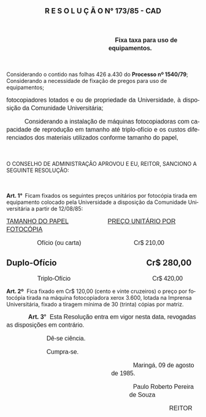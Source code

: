 <body lang=PT-BR style='tab-interval:35.4pt'>

<div class=Section1>

<h1 align=center style='margin-left:0cm;text-align:center;text-indent:0cm'><span
style='font-size:14.0pt;mso-bidi-font-size:10.0pt'>R E S O L U Ç Ã O N° 173/85
- CAD<o:p></o:p></span></h1>

<p class=MsoNormal style='margin-left:199.8pt;text-indent:42.55pt;line-height:
150%'><span style='font-size:12.0pt;mso-bidi-font-size:10.0pt;font-family:Arial;
mso-bidi-font-style:italic'><![if !supportEmptyParas]>&nbsp;<![endif]><o:p></o:p></span></p>

<p class=MsoNormal style='margin-left:199.8pt;text-indent:12.6pt;line-height:
150%'><b><span style='font-size:12.0pt;mso-bidi-font-size:10.0pt;font-family:
Arial;mso-bidi-font-style:italic'>Fixa taxa para uso de equipamentos.<o:p></o:p></span></b></p>

<p class=MsoNormal style='margin-left:18.0pt;line-height:150%'><span
style='font-size:12.0pt;mso-bidi-font-size:10.0pt;font-family:Arial;mso-bidi-font-style:
italic'><![if !supportEmptyParas]>&nbsp;<![endif]><o:p></o:p></span></p>

<p class=MsoBodyTextIndent>Considerando o contido nas folhas 426 a.430 do <b>Processo
nº 1540/79</b>; Considerando a necessidade de fixação de pregos para uso de
equipamentos;</p>

<p class=MsoNormal style='text-align:justify;line-height:150%'><span
style='font-size:12.0pt;mso-bidi-font-size:10.0pt;font-family:Arial;mso-bidi-font-style:
italic'>fotocopiadores lotados e ou de propriedade da Universidade, à
disposição da Comunidade U­niversitária;<o:p></o:p></span></p>

<p class=MsoNormal style='text-align:justify;text-indent:35.4pt;line-height:
150%'><span style='font-size:12.0pt;mso-bidi-font-size:10.0pt;font-family:Arial;
mso-bidi-font-style:italic'>Considerando a instalação de máquinas
fotocopiadoras com capacidade de reprodução em tamanho até triplo-ofício e os
custos diferenciados dos materiais utilizados conforme tamanho do papel,<o:p></o:p></span></p>

<p class=MsoNormal style='line-height:150%'><span style='font-size:12.0pt;
mso-bidi-font-size:10.0pt;font-family:Arial;mso-bidi-font-style:italic'><![if !supportEmptyParas]>&nbsp;<![endif]><o:p></o:p></span></p>

<p class=MsoBodyTextIndent2>O CONSELHO DE ADMINISTRAÇÃO APROVOU E EU, REITOR,
SANCIONO A SEGUIN­TE RESOLUÇÃO: </p>

<p class=MsoNormal style='margin-left:18.0pt;text-align:justify;line-height:
150%'><span style='font-size:12.0pt;mso-bidi-font-size:10.0pt;font-family:Arial;
mso-bidi-font-style:italic'><![if !supportEmptyParas]>&nbsp;<![endif]><o:p></o:p></span></p>

<p class=MsoBodyTextIndent3><b>Art. 1°<span style="mso-spacerun: yes">  </span></b>Ficam
fixados os seguintes preços unitários por fotocópia tirada em equipamento
colocado pela Universidade a disposição da Comunidade Universitária a partir de
12/08/85:<b style='mso-bidi-font-weight:normal'><o:p></o:p></b></p>

<p class=MsoNormal style='line-height:150%;tab-stops:140.4pt'><u><span
style='font-size:12.0pt;mso-bidi-font-size:10.0pt;font-family:Arial;mso-bidi-font-style:
italic'>TAMANHO DO PAPEL</span></u><span style='font-size:12.0pt;mso-bidi-font-size:
10.0pt;font-family:Arial;mso-bidi-font-style:italic'><span style='mso-tab-count:
1'>      </span><span style="mso-spacerun: yes">                 </span><u>PREÇO
UNITÁRIO POR FOTOCÓPIA</u><o:p></o:p></span></p>

<p class=MsoNormal style='line-height:150%;tab-stops:140.4pt'><span
style='font-size:12.0pt;mso-bidi-font-size:10.0pt;font-family:Arial;mso-bidi-font-style:
italic'><span style="mso-spacerun: yes">                  </span>Ofício (ou
carta)<span style='mso-tab-count:1'> </span><span style="mso-spacerun:
yes">                              </span>Cr$ 210,00<o:p></o:p></span></p>

<h2>Duplo-Ofício<span style='mso-tab-count:1'>                    </span><span
style="mso-spacerun: yes">                           </span>Cr$ 280,00</h2>

<p class=MsoNormal style='margin-left:18.0pt;text-indent:42.55pt;line-height:
150%;tab-stops:185.4pt'><span style='font-size:12.0pt;mso-bidi-font-size:10.0pt;
font-family:Arial;mso-bidi-font-style:italic'>Triplo-Ofício<span
style='mso-tab-count:1'>                     </span><span style="mso-spacerun:
yes">                           </span>Cr$ 420,00<o:p></o:p></span></p>

<p class=MsoBodyTextIndent3><b>Art. 2º</b><span style="mso-spacerun: yes"> 
</span>Fica fixado em Cr$ 120,00 (cento e vinte cruzeiros) o preço por
fotocópia tirada na máquina fotocopiadora xerox 3.600, lotada na Imprensa
Universitária, fixado a tiragem mínima de 30 (trinta) cópias por matriz.</p>

<p class=MsoNormal style='margin-right:3.6pt;text-indent:42.55pt;line-height:
150%'><b><span style='font-size:12.0pt;mso-bidi-font-size:10.0pt;font-family:
Arial;mso-bidi-font-style:italic'>Art. 3°</span></b><span style='font-size:
12.0pt;mso-bidi-font-size:10.0pt;font-family:Arial;mso-bidi-font-style:italic'><span
style="mso-spacerun: yes">  </span>Esta Resolução entra em vigor nesta data,
revogadas as disposições em contrário.<o:p></o:p></span></p>

<p class=MsoNormal style='margin-left:36.0pt;text-indent:42.55pt;line-height:
150%'><span style='font-size:12.0pt;mso-bidi-font-size:10.0pt;font-family:Arial;
mso-bidi-font-style:italic'>Dê-se ciência.<o:p></o:p></span></p>

<p class=MsoNormal style='margin-left:36.0pt;text-indent:42.55pt;line-height:
150%'><span style='font-size:12.0pt;mso-bidi-font-size:10.0pt;font-family:Arial;
mso-bidi-font-style:italic'>Cumpra-se.<o:p></o:p></span></p>

<p class=MsoNormal style='margin-left:205.25pt;text-indent:42.55pt;line-height:
150%'><span style='font-size:12.0pt;mso-bidi-font-size:10.0pt;font-family:Arial;
mso-bidi-font-style:italic'>Maringá, 09 de agosto de 1985.<o:p></o:p></span></p>

<p class=MsoNormal style='margin-left:240.65pt;text-indent:7.15pt;line-height:
150%'><span style='font-size:12.0pt;mso-bidi-font-size:10.0pt;font-family:Arial;
mso-bidi-font-style:italic'>Paulo Roberto Pereira de Souza<o:p></o:p></span></p>

<p class=MsoNormal style='margin-left:276.05pt;text-indent:42.55pt;line-height:
150%'><span style='font-size:12.0pt;mso-bidi-font-size:10.0pt;font-family:Arial;
mso-bidi-font-style:italic'>REITOR<o:p></o:p></span></p>

<p class=MsoNormal style='line-height:150%'><span style='font-size:12.0pt;
mso-bidi-font-size:10.0pt;font-family:Arial;mso-bidi-font-style:italic'><![if !supportEmptyParas]>&nbsp;<![endif]><o:p></o:p></span></p>

</div>

</body>
